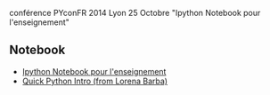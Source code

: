 conférence PYconFR 2014 Lyon 25 Octobre
"Ipython Notebook pour l'enseignement"

Notebook
--------

* [Ipython Notebook pour l'enseignement](http://nbviewer.ipython.org/github/mbuffat/PYconFR2014/blob/master/PYconFR2014.ipynb)
* [Quick Python Intro (from Lorena Barba)](http://nbviewer.ipython.org/urls/github.com/barbagroup/CFDPython/blob/master/lessons/00_Quick_Python_Intro.ipynb)

